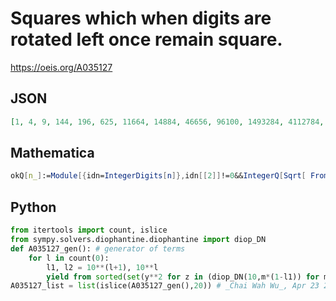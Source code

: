 # Squares which when digits are rotated left once remain square\.
https://oeis.org/A035127
## JSON
```JSON
[1, 4, 9, 144, 196, 625, 11664, 14884, 46656, 96100, 1493284, 4112784, 6385729, 9253764, 139287204, 149377284, 187799616, 618268225, 634284225, 678758809, 929884036, 14938217284, 43325589904, 61076696769, 97482577284]
```
## Mathematica
```Mathematica
okQ[n_]:=Module[{idn=IntegerDigits[n]},idn[[2]]!=0&&IntegerQ[Sqrt[ FromDigits[RotateLeft[idn]]]]]; Join[{1,4,9},Select[Range[4,320000]^2, okQ]] (* _Harvey P. Dale_, Apr 30 2011 *)
```
## Python
```Python
from itertools import count, islice
from sympy.solvers.diophantine.diophantine import diop_DN
def A035127_gen(): # generator of terms
    for l in count(0):
        l1, l2 = 10**(l+1), 10**l
        yield from sorted(set(y**2 for z in (diop_DN(10,m*(1-l1)) for m in range(10)) for x, y in z if l1 >= x**2 >= l2))
A035127_list = list(islice(A035127_gen(),20)) # _Chai Wah Wu_, Apr 23 2022
```
